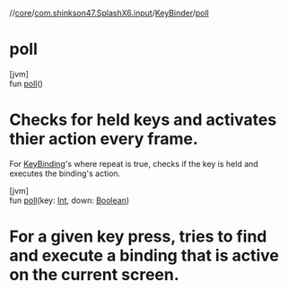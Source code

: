 //[core](../../../index.md)/[com.shinkson47.SplashX6.input](../index.md)/[KeyBinder](index.md)/[poll](poll.md)

# poll

[jvm]\
fun [poll](poll.md)()

# Checks for held keys and activates thier action every frame.

For [KeyBinding](-key-binding/index.md)'s where repeat is true, checks if the key is held and executes the binding's action.

[jvm]\
fun [poll](poll.md)(key: [Int](https://kotlinlang.org/api/latest/jvm/stdlib/kotlin/-int/index.html), down: [Boolean](https://kotlinlang.org/api/latest/jvm/stdlib/kotlin/-boolean/index.html))

# For a given key press, tries to find and execute a binding that is active on the current screen.
